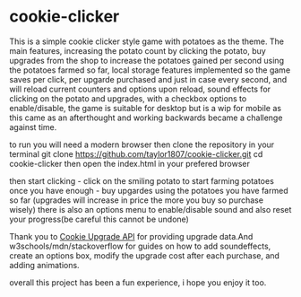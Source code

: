# cookie-clicker

This is a simple cookie clicker style game with potatoes as the theme.
The main features,
increasing the potato count by clicking the potato,
buy upgrades from the shop to increase the potatoes gained per second using the potatoes farmed so far,
local storage features implemented so the game saves per click, per upgarde purchased and just in case every second, and will reload current counters and options upon reload,
sound effects for clicking on the potato and upgrades, with a checkbox options to enable/disable,
the game is suitable for desktop but is a wip for mobile as this came as an afterthought and working backwards became a challenge against time.

to run you will need a modern browser then clone the repository
in your terminal
git clone https://github.com/taylor1807/cookie-clicker.git
cd cookie-clicker
then open the index.html in your prefered browser

then start clicking - click on the smiling potato to start farming potatoes
once you have enough - buy upgardes using the potatoes you have farmed so far (upgrades will increase in price the more you buy so purchase wisely)
there is also an options menu to enable/disable sound and also reset your progress(be careful this cannot be undone)

Thank you to [Cookie Upgrade API](https://cookie-upgrade-api.vercel.app/) for providing upgrade data.And w3schools/mdn/stackoverflow for guides on how to add soundeffects, create an options box, modify the upgrade cost after each purchase, and adding animations.

overall this project has been a fun experience, i hope you enjoy it too.
